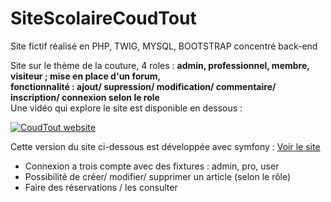 # SiteScolaireCoudTout
Site fictif réalisé en PHP, TWIG, MYSQL, BOOTSTRAP concentré back-end

Site sur le thème de la couture, 4 roles : **admin, professionnel, membre, visiteur ; mise en place d'un forum, </br>
fonctionnalité : ajout/ supression/ modification/ commentaire/ inscription/ connexion selon le role** </br>
Une vidéo qui explore le site est disponible en dessous : 

[![CoudTout website](https://img.youtube.com/vi/y4xjDamvhhQ/0.jpg)](https://www.youtube.com/watch?v=y4xjDamvhhQ)

Cette version du site ci-dessous est développée avec symfony : 
<a href="https://coudtout.hoffmannc.etu.mmi-unistra.fr">Voir le site</a>
- Connexion a trois compte avec des fixtures : admin, pro, user
- Possibilité de créer/ modifier/ supprimer un article (selon le rôle)
- Faire des réservations / les consulter
